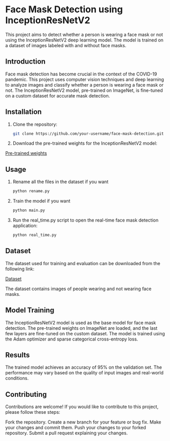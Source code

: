 # Face Mask Detection using InceptionResNetV2

This project aims to detect whether a person is wearing a face mask or not using the InceptionResNetV2 deep learning model. The model is trained on a dataset of images labeled with and without face masks.

## Introduction

Face mask detection has become crucial in the context of the COVID-19 pandemic. This project uses computer vision techniques and deep learning to analyze images and classify whether a person is wearing a face mask or not. The InceptionResNetV2 model, pre-trained on ImageNet, is fine-tuned on a custom dataset for accurate mask detection.

## Installation

1. Clone the repository:

   ```bash
   git clone https://github.com/your-username/face-mask-detection.git
   ```
2. Download the pre-trained weights for the InceptionResNetV2 model:

[Pre-trained weights](https://drive.google.com/file/d/1Ho0KnSNAb2nlbxOSxp0MYm0xJfdk9MkN/view?usp=share_link)



## Usage

1. Rename all the files in the dataset if you want
   ```bash
   python rename.py
   ```
2. Train the model if you want
   ```bash
   python main.py
   ```
3. Run the real_time.py script to open the real-time face mask detection application:
   ```bash
   python real_time.py
   ```
   
## Dataset

The dataset used for training and evaluation can be downloaded from the following link:

[Dataset](https://universe.roboflow.com/pyimagesearch/covid-19-pis/dataset/2)

The dataset contains images of people wearing and not wearing face masks.

## Model Training
The InceptionResNetV2 model is used as the base model for face mask detection. The pre-trained weights on ImageNet are loaded, and the last few layers are fine-tuned on the custom dataset. The model is trained using the Adam optimizer and sparse categorical cross-entropy loss.

## Results
The trained model achieves an accuracy of 95% on the validation set. The performance may vary based on the quality of input images and real-world conditions.

## Contributing
Contributions are welcome! If you would like to contribute to this project, please follow these steps:

Fork the repository.
Create a new branch for your feature or bug fix.
Make your changes and commit them.
Push your changes to your forked repository.
Submit a pull request explaining your changes.
